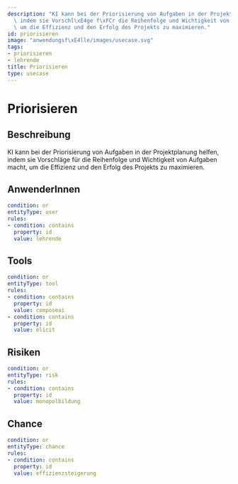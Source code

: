 ```yaml
---
description: "KI kann bei der Priorisierung von Aufgaben in der Projektplanung helfen,\
  \ indem sie Vorschl\xE4ge f\xFCr die Reihenfolge und Wichtigkeit von Aufgaben macht,\
  \ um die Effizienz und den Erfolg des Projekts zu maximieren."
id: priorisieren
image: "anwendungsf\xE4lle/images/usecase.svg"
tags:
- priorisieren
- lehrende
title: Priorisieren
type: usecase
---
```



# Priorisieren

## Beschreibung

KI kann bei der Priorisierung von Aufgaben in der Projektplanung helfen, indem sie Vorschläge für die Reihenfolge und Wichtigkeit von Aufgaben macht, um die Effizienz und den Erfolg des Projekts zu maximieren.

## AnwenderInnen

```yaml
condition: or
entityType: user
rules:
- condition: contains
  property: id
  value: lehrende
```



## Tools

```yaml
condition: or
entityType: tool
rules:
- condition: contains
  property: id
  value: composeai
- condition: contains
  property: id
  value: elicit
```



## Risiken

```yaml
condition: or
entityType: risk
rules:
- condition: contains
  property: id
  value: monopolbildung
```



## Chance

```yaml
condition: or
entityType: chance
rules:
- condition: contains
  property: id
  value: effizienzsteigerung
```

